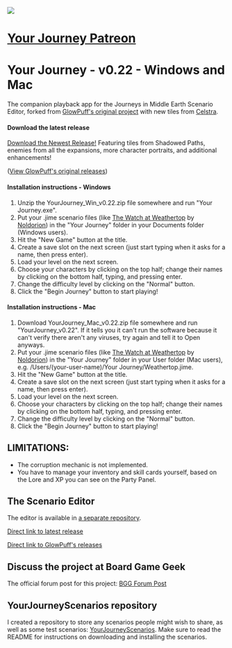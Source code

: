 ![](https://c10.patreonusercontent.com/4/patreon-media/p/campaign/10351808/14902c8d307c42f9892d1a8a0e57000a/eyJ3IjoxMjAwLCJ3ZSI6MX0%3D/2.png?token-time=1683158400&token-hash=6WVShSh7WB-b9BMXvRvQIsZw282ZHPXQ7ZtR3KylWHU%3D)

# [Your Journey Patreon](http://www.patreon.com/YourJourneyRPG)

# Your Journey - v0.22 - Windows and Mac
The companion playback app for the Journeys in Middle Earth Scenario Editor, forked from [GlowPuff's original project](https://github.com/GlowPuff/your-journey) with new tiles from [Celstra](https://github.com/Celstra/JiMEditor).

#### Download the latest release
[Download the Newest Release!](https://github.com/TrnsltLife/your-journey/releases/tag/v0.22) Featuring tiles from Shadowed Paths, enemies from all the expansions, more character portraits, and additional enhancements!

([View GlowPuff's original releases](https://github.com/GlowPuff/your-journey/releases))

#### Installation instructions - Windows
1. Unzip the YourJourney_Win_v0.22.zip file somewhere and run "Your Journey.exe".
2. Put your .jime scenario files (like [The Watch at Weathertop](https://drive.google.com/file/d/1Rr2HZlZ-ba17b714xOql2_Dgg5pnyWIg/view?usp=sharing) by [Noldorion](https://boardgamegeek.com/user/Noldorion)) in the "Your Journey" folder in your Documents folder (Windows users).
3. Hit the "New Game" button at the title.
4. Create a save slot on the next screen (just start typing when it asks for a name, then press enter).
5. Load your level on the next screen.
6. Choose your characters by clicking on the top half; change their names by clicking on the bottom half, typing, and pressing enter.
7. Change the difficulty level by clicking on the "Normal" button.
8. Click the "Begin Journey" button to start playing!

#### Installation instructions - Mac
1. Download YourJourney_Mac_v0.22.zip file somewhere and run "YourJourney_v0.22". If it tells you it can't run the software because it can't verify there aren't any viruses, try again and tell it to Open anyways.
2. Put your .jime scenario files (like [The Watch at Weathertop](https://drive.google.com/file/d/1Rr2HZlZ-ba17b714xOql2_Dgg5pnyWIg/view?usp=sharing) by [Noldorion](https://boardgamegeek.com/user/Noldorion)) in the "Your Journey" folder in your User folder (Mac users), e.g. /Users/(your-user-name)/Your Journey/Weathertop.jime.
3. Hit the "New Game" button at the title.
4. Create a save slot on the next screen (just start typing when it asks for a name, then press enter).
5. Load your level on the next screen.
6. Choose your characters by clicking on the top half; change their names by clicking on the bottom half, typing, and pressing enter.
7. Change the difficulty level by clicking on the "Normal" button.
8. Click the "Begin Journey" button to start playing!


## LIMITATIONS:
* The corruption mechanic is not implemented.
* You have to manage your inventory and skill cards yourself, based on the Lore and XP you can see on the Party Panel.

## The Scenario Editor
The editor is available in [a separate repository](https://github.com/TrnsltLife/JiMEditor).

[Direct link to latest release](https://github.com/TrnsltLife/JiMEditor/releases)

[Direct link to GlowPuff's releases](https://github.com/GlowPuff/JiMEditor/releases)

## Discuss the project at Board Game Geek
The official forum post for this project: [BGG Forum Post](https://boardgamegeek.com/thread/2488415/custom-scenario-editor-and-companion-app-create-yo)

## YourJourneyScenarios repository
I created a repository to store any scenarios people might wish to share, as well as some test scenarios: [YourJourneyScenarios](https://github.com/TrnsltLife/YourJourneyScenarios). Make sure to read the README for instructions on downloading and installing the scenarios.
